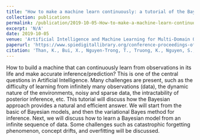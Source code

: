 ```yaml
---
title: "How to make a machine learn continuously: a tutorial of the Bayesian approach"
collection: publications
permalink: /publication/2019-10-05-How-to-make-a-machine-learn-continuously
excerpt: 'N/A'
date: 2019-10-05
venue: 'Artificial Intelligence and Machine Learning for Multi-Domain Operations Applications'
paperurl: 'https://www.spiedigitallibrary.org/conference-proceedings-of-spie/11006/110060I/How-to-make-a-machine-learn-continuously--a-tutorial/10.1117/12.2518860.short'
citation: 'Than, K., Bui, X., Nguyen-Trong, T., Truong, K., Nguyen, S., Tran, B., Van, L.N. and Nguyen-Duc, A., 2019, May. How to make a machine learn continuously: a tutorial of the Bayesian approach. In Artificial Intelligence and Machine Learning for Multi-Domain Operations Applications (Vol. 11006, p. 110060I). International Society for Optics and Photonics.'
---
```

How to build a machine that can continuously learn from observations in its life and make accurate inference/prediction? This is one of the central questions in Artificial Intelligence. Many challenges are present, such as the difficulty of learning from infinitely many observations (data), the dynamic nature of the environments, noisy and sparse data, the intractability of posterior inference, etc. This tutorial will discuss how the Bayesian approach provides a natural and efficient answer. We will start from the basic of Bayesian models, and then the variational Bayes method for inference. Next, we will discuss how to learn a Bayesian model from an infinite sequence of data. Some challenges such as catastrophic forgetting phenomenon, concept drifts, and overfitting will be discussed.
